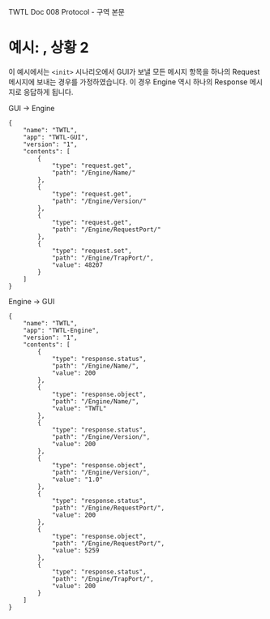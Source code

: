 TWTL Doc 008 Protocol - 구역 본문

# 예시: <init>, 상황 2

이 예시에서는 `<init>` 시나리오에서 GUI가 보낼 모든 메시지 항목을 하나의 Request 메시지에 보내는 경우를 가정하였습니다. 이 경우 Engine 역시 하나의 Response 메시지로 응답하게 됩니다.

GUI → Engine
````
{
	"name": "TWTL",
	"app": "TWTL-GUI",
	"version": "1",
	"contents": [
		{
			"type": "request.get",
			"path": "/Engine/Name/"
		},
		{
			"type": "request.get",
			"path": "/Engine/Version/"
		},
		{
			"type": "request.get",
			"path": "/Engine/RequestPort/"
		},
		{
			"type": "request.set",
			"path": "/Engine/TrapPort/",
			"value": 48207
		}
	]
}
````

Engine → GUI
````
{
	"name": "TWTL",
	"app": "TWTL-Engine",
	"version": "1",
	"contents": [
		{
			"type": "response.status",
			"path": "/Engine/Name/",
			"value": 200
		},
		{
			"type": "response.object",
			"path": "/Engine/Name/",
			"value": "TWTL"
		},
		{
			"type": "response.status",
			"path": "/Engine/Version/",
			"value": 200
		},
		{
			"type": "response.object",
			"path": "/Engine/Version/",
			"value": "1.0"
		},
		{
			"type": "response.status",
			"path": "/Engine/RequestPort/",
			"value": 200
		},
		{
			"type": "response.object",
			"path": "/Engine/RequestPort/",
			"value": 5259
		},
		{
			"type": "response.status",
			"path": "/Engine/TrapPort/",
			"value": 200
		}
	]
}
````
